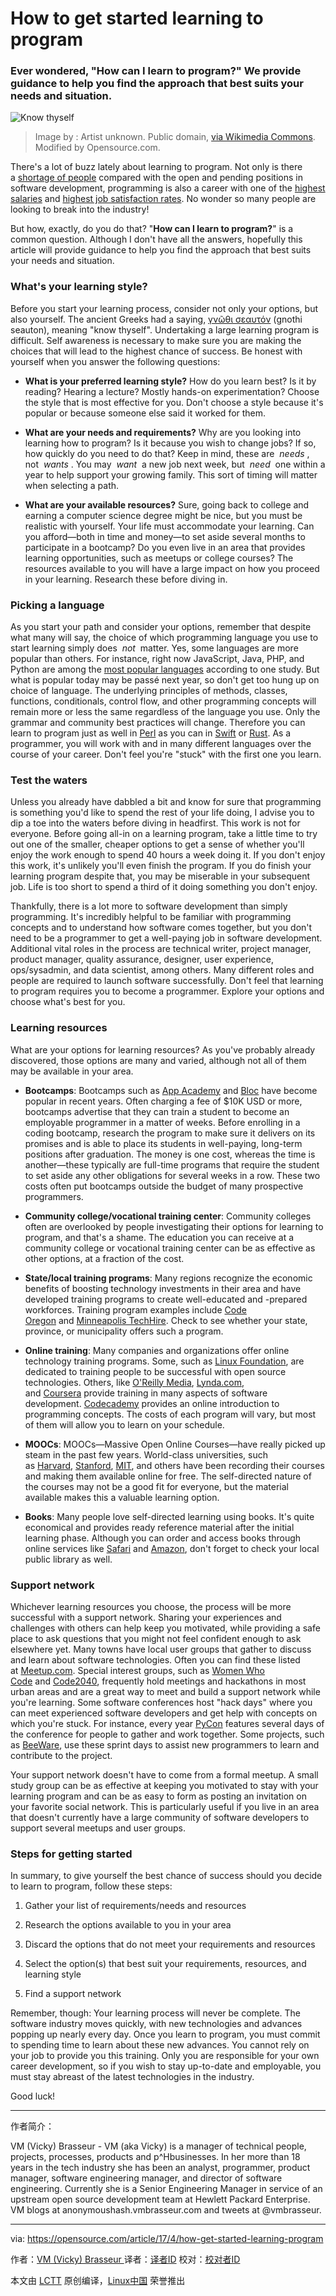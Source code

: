 How to get started learning to program
============================================================

### Ever wondered, "How can I learn to program?" We provide guidance to help you find the approach that best suits your needs and situation.


![Know thyself](https://opensource.com/sites/default/files/styles/image-full-size/public/u23316/roman-know-thyself-osdc-lead.png?itok=oWuH8hRr "Know thyself")
>Image by : Artist unknown. Public domain, [via Wikimedia Commons][20]. Modified by Opensource.com.

There's a lot of buzz lately about learning to program. Not only is there a [shortage of people][21] compared with the open and pending positions in software development, programming is also a career with one of the [highest salaries][22] and [highest job satisfaction rates][23]. No wonder so many people are looking to break into the industry!

But how, exactly, do you do that? "**How can I learn to program?**" is a common question. Although I don't have all the answers, hopefully this article will provide guidance to help you find the approach that best suits your needs and situation.



### What's your learning style?

Before you start your learning process, consider not only your options, but also yourself. The ancient Greeks had a saying, [γνῶθι σεαυτόν][24] (gnothi seauton), meaning "know thyself". Undertaking a large learning program is difficult. Self awareness is necessary to make sure you are making the choices that will lead to the highest chance of success. Be honest with yourself when you answer the following questions:

*   **What is your preferred learning style?** How do you learn best? Is it by reading? Hearing a lecture? Mostly hands-on experimentation? Choose the style that is most effective for you. Don't choose a style because it's popular or because someone else said it worked for them.

*   **What are your needs and requirements?** Why are you looking into learning how to program? Is it because you wish to change jobs? If so, how quickly do you need to do that? Keep in mind, these are  _needs_ , not  _wants_ . You may  _want_  a new job next week, but  _need_  one within a year to help support your growing family. This sort of timing will matter when selecting a path.

*   **What are your available resources?** Sure, going back to college and earning a computer science degree might be nice, but you must be realistic with yourself. Your life must accommodate your learning. Can you afford—both in time and money—to set aside several months to participate in a bootcamp? Do you even live in an area that provides learning opportunities, such as meetups or college courses? The resources available to you will have a large impact on how you proceed in your learning. Research these before diving in.

### Picking a language

As you start your path and consider your options, remember that despite what many will say, the choice of which programming language you use to start learning simply does  _not_  matter. Yes, some languages are more popular than others. For instance, right now JavaScript, Java, PHP, and Python are among the [most popular languages][25] according to one study. But what is popular today may be passé next year, so don't get too hung up on choice of language. The underlying principles of methods, classes, functions, conditionals, control flow, and other programming concepts will remain more or less the same regardless of the language you use. Only the grammar and community best practices will change. Therefore you can learn to program just as well in [Perl][26] as you can in [Swift][27] or [Rust][28]. As a programmer, you will work with and in many different languages over the course of your career. Don't feel you're "stuck" with the first one you learn.

### Test the waters

Unless you already have dabbled a bit and know for sure that programming is something you'd like to spend the rest of your life doing, I advise you to dip a toe into the waters before diving in headfirst. This work is not for everyone. Before going all-in on a learning program, take a little time to try out one of the smaller, cheaper options to get a sense of whether you'll enjoy the work enough to spend 40 hours a week doing it. If you don't enjoy this work, it's unlikely you'll even finish the program. If you do finish your learning program despite that, you may be miserable in your subsequent job. Life is too short to spend a third of it doing something you don't enjoy.

Thankfully, there is a lot more to software development than simply programming. It's incredibly helpful to be familiar with programming concepts and to understand how software comes together, but you don't need to be a programmer to get a well-paying job in software development. Additional vital roles in the process are technical writer, project manager, product manager, quality assurance, designer, user experience, ops/sysadmin, and data scientist, among others. Many different roles and people are required to launch software successfully. Don't feel that learning to program requires you to become a programmer. Explore your options and choose what's best for you.

### Learning resources

What are your options for learning resources? As you've probably already discovered, those options are many and varied, although not all of them may be available in your area.

*   **Bootcamps**: Bootcamps such as [App Academy][5] and [Bloc][6] have become popular in recent years. Often charging a fee of $10K USD or more, bootcamps advertise that they can train a student to become an employable programmer in a matter of weeks. Before enrolling in a coding bootcamp, research the program to make sure it delivers on its promises and is able to place its students in well-paying, long-term positions after graduation. The money is one cost, whereas the time is another—these typically are full-time programs that require the student to set aside any other obligations for several weeks in a row. These two costs often put bootcamps outside the budget of many prospective programmers.

*   **Community college/vocational training center**: Community colleges often are overlooked by people investigating their options for learning to program, and that's a shame. The education you can receive at a community college or vocational training center can be as effective as other options, at a fraction of the cost.

*   **State/local training programs**: Many regions recognize the economic benefits of boosting technology investments in their area and have developed training programs to create well-educated and -prepared workforces. Training program examples include [Code Oregon][7] and [Minneapolis TechHire][8]. Check to see whether your state, province, or municipality offers such a program.

*   **Online training**: Many companies and organizations offer online technology training programs. Some, such as [Linux Foundation][9], are dedicated to training people to be successful with open source technologies. Others, like [O'Reilly Media][10], [Lynda.com][11], and [Coursera][12] provide training in many aspects of software development. [Codecademy][13] provides an online introduction to programming concepts. The costs of each program will vary, but most of them will allow you to learn on your schedule.

*   **MOOCs**: MOOCs—Massive Open Online Courses—have really picked up steam in the past few years. World-class universities, such as [Harvard][14], [Stanford][15], [MIT][16], and others have been recording their courses and making them available online for free. The self-directed nature of the courses may not be a good fit for everyone, but the material available makes this a valuable learning option.

*   **Books**: Many people love self-directed learning using books. It's quite economical and provides ready reference material after the initial learning phase. Although you can order and access books through online services like [Safari][17] and [Amazon][18], don't forget to check your local public library as well.

### Support network

Whichever learning resources you choose, the process will be more successful with a support network. Sharing your experiences and challenges with others can help keep you motivated, while providing a safe place to ask questions that you might not feel confident enough to ask elsewhere yet. Many towns have local user groups that gather to discuss and learn about software technologies. Often you can find these listed at [Meetup.com][29]. Special interest groups, such as [Women Who Code][30] and [Code2040][31], frequently hold meetings and hackathons in most urban areas and are a great way to meet and build a support network while you're learning. Some software conferences host "hack days" where you can meet experienced software developers and get help with concepts on which you're stuck. For instance, every year [PyCon][32] features several days of the conference for people to gather and work together. Some projects, such as [BeeWare][33], use these sprint days to assist new programmers to learn and contribute to the project.

Your support network doesn't have to come from a formal meetup. A small study group can be as effective at keeping you motivated to stay with your learning program and can be as easy to form as posting an invitation on your favorite social network. This is particularly useful if you live in an area that doesn't currently have a large community of software developers to support several meetups and user groups.

### Steps for getting started

In summary, to give yourself the best chance of success should you decide to learn to program, follow these steps:

1.  Gather your list of requirements/needs and resources

2.  Research the options available to you in your area

3.  Discard the options that do not meet your requirements and resources

4.  Select the option(s) that best suit your requirements, resources, and learning style

5.  Find a support network

Remember, though: Your learning process will never be complete. The software industry moves quickly, with new technologies and advances popping up nearly every day. Once you learn to program, you must commit to spending time to learn about these new advances. You cannot rely on your job to provide you this training. Only you are responsible for your own career development, so if you wish to stay up-to-date and employable, you must stay abreast of the latest technologies in the industry.

Good luck!

--------------------------------------------------------------------------------

作者简介：

VM (Vicky) Brasseur - VM (aka Vicky) is a manager of technical people, projects, processes, products and p^Hbusinesses. In her more than 18 years in the tech industry she has been an analyst, programmer, product manager, software engineering manager, and director of software engineering. Currently she is a Senior Engineering Manager in service of an upstream open source development team at Hewlett Packard Enterprise. VM blogs at anonymoushash.vmbrasseur.com and tweets at @vmbrasseur.

--------

via: https://opensource.com/article/17/4/how-get-started-learning-program

作者：[VM (Vicky) Brasseur  ][a]
译者：[译者ID](https://github.com/译者ID)
校对：[校对者ID](https://github.com/校对者ID)

本文由 [LCTT](https://github.com/LCTT/TranslateProject) 原创编译，[Linux中国](https://linux.cn/) 荣誉推出

[a]:https://opensource.com/users/vmbrasseur
[1]:https://opensource.com/tags/python?src=programming_resource_menu
[2]:https://opensource.com/tags/javascript?src=programming_resource_menu
[3]:https://opensource.com/tags/perl?src=programming_resource_menu
[4]:https://developers.redhat.com/?intcmp=7016000000127cYAAQ&src=programming_resource_menu
[5]:https://www.appacademy.io/
[6]:https://www.bloc.io/
[7]:http://codeoregon.org/
[8]:http://www.minneapolismn.gov/cped/metp/TechHire#start
[9]:https://training.linuxfoundation.org/
[10]:http://shop.oreilly.com/category/learning-path.do
[11]:https://www.lynda.com/
[12]:https://www.coursera.org/
[13]:https://www.codecademy.com/
[14]:https://www.edx.org/school/harvardx
[15]:http://online.stanford.edu/courses
[16]:https://ocw.mit.edu/index.htm
[17]:https://www.safaribooksonline.com/
[18]:https://amazon.com/
[19]:https://opensource.com/article/17/4/how-get-started-learning-program?rate=txl_aE6F2oOUSgQDveWFtrPWIbA1ULFwfOp017zV35M
[20]:https://commons.wikimedia.org/wiki/File:Roman-mosaic-know-thyself.jpg
[21]:http://www.techrepublic.com/article/report-40-of-employers-worldwide-face-talent-shortages-driven-by-it/
[22]:http://web.archive.org/web/20170328065655/http://www.businessinsider.com/highest-paying-jobs-in-america-2017-3/#-25
[23]:https://stackoverflow.com/insights/survey/2017/#career-satisfaction
[24]:https://en.wikipedia.org/wiki/Know_thyself
[25]:https://stackoverflow.com/insights/survey/2017/#most-popular-technologies
[26]:https://learn.perl.org/tutorials/
[27]:http://shop.oreilly.com/product/0636920045946.do
[28]:https://doc.rust-lang.org/book/
[29]:https://www.meetup.com/
[30]:https://www.womenwhocode.com/
[31]:http://www.code2040.org/
[32]:https://us.pycon.org/
[33]:http://pybee.org/
[34]:https://opensource.com/user/10683/feed
[35]:https://opensource.com/article/17/4/how-get-started-learning-program#comments
[36]:https://opensource.com/users/vmbrasseur

